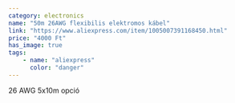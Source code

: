 ```yaml
---
category: electronics
name: "50m 26AWG flexibilis elektromos kábel"
link: "https://www.aliexpress.com/item/1005007391168450.html"
price: "4000 Ft"
has_image: true
tags: 
    - name: "aliexpress"
      color: "danger"
---
```

26 AWG 5x10m opció
